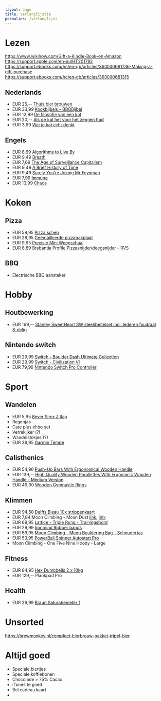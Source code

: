 ```yaml
---
layout: page
title: Verlanglijstje
permalink: /verlanglijst
---
```


# Lezen

https://www.wikihow.com/Gift-a-Kindle-Book-on-Amazon  
https://support.apple.com/en-au/HT201783  
https://support.ebooks.com/hc/en-gb/articles/360000681736-Making-a-gift-purchase  
https://support.ebooks.com/hc/en-gb/articles/360000681315  

## Nederlands

* EUR 25,-- [Thuis bier brouwen](https://www.bol.com/nl/nl/p/thuis-bier-brouwen/9300000040370728/)
* EUR 33,99 [Kookbijbels  -   BBQBijbel](https://www.bol.com/nl/nl/p/kookbijbels-bbqbijbel/9200000053205733/)
* EUR 12,99 [De filosofie van een kat](https://www.bol.com/nl/nl/p/de-filosofie-van-een-kat/9300000005838564/)
* EUR 20,-- [Als de kat het voor het zeggen had](https://www.bol.com/nl/nl/p/als-de-kat-het-voor-het-zeggen-had/9300000004952585/)
* EUR  3,99 [Wat je kat echt denkt](https://www.bol.com/nl/nl/p/wat-je-kat-echt-denkt/9300000075007599/)

## Engels

* EUR 8,69 [Algorithms to Live By](https://www.bol.com/nl/nl/p/algorithms-to-live-by-the-computer-science-of-human-decisions/9200000049846177/)
* EUR 9,49 [Breath](https://www.bol.com/nl/nl/p/breath/9200000122423500/)
* EUR 7,69 [The Age of Surveillance Capitalism](https://www.bol.com/nl/nl/p/the-age-of-surveillance-capitalism/9200000075624094/)
* EUR 9,49 [A Brief History of Time](https://www.bol.com/nl/nl/p/a-brief-history-of-time/9200000000492129/)
* EUR 9,49 [Surely You're Joking Mr Feynman](https://www.bol.com/nl/nl/p/surely-you-re-joking-mr-feynman/9200000032214222/)
* EUR 7,99 [Immune](https://www.bol.com/nl/nl/p/immune/9300000029204244/)
* EUR 13,99 [Chaos](https://www.bol.com/nl/nl/p/chaos/9200000033977631/)

# Koken

## Pizza

* EUR 59,95 [Pizza schep](https://shop.italieplein.nl/product/pizzaschep-azzurra/)
* EUR 28,95 [Geëmailleerde pizzabakplaat](https://shop.italieplein.nl/product/geemailleerde-pizzabakplaat/)
* EUR  9,95 [Precisie Mini Weegschaal](https://www.bol.com/nl/nl/p/keuken-weegschaal-digitaal-precisie-mini-weegschaal-0-01-200-gram/9200000120220627/)
* EUR 8,89 [Brabantia Profile Pizzasnijder/deegsnijder - RVS](https://www.bol.com/nl/nl/p/brabantia-profile-pizzasnijder-deegsnijder-rvs/9200000130662309/)

## BBQ

* Electrische BBQ aansteker

# Hobby

## Houtbewerking

* EUR 169,-- [Stanley SweetHeart SW steekbeitelset incl. lederen foudraal 8-delig](https://baptist.nl/steek-en-hakbeitels/steek-en-hakbeitelsets/stanley-8-delige-sweetheart-sw-steekbeitelset-incl-lederen-foudraal)

## Nintendo switch

* EUR 29,99 [Switch - Boulder Dash Ultimate Collection](https://www.nedgame.nl/nintendo-switch/boulder-dash-ultimate-collection/1085123471/)
* EUR 29,99 [Switch - Civilization VI](https://www.nedgame.nl/nintendo-switch/civilization-vi/3137696031/)
* EUR 79,99 [Nintendo Switch Pro Controller](https://www.nedgame.nl/nintendo-switch/nintendo-switch-pro-controller/8886865439/)

# Sport

## Wandelen

* EUR 5,95 [Bever Sirex Zitlap](https://www.bever.nl/p/bever-sirex-zitlap-MCAEA42004.html?colour=2219)
* Regenjas
* Care plus ehbo set
* Verrekijker (?)
* Wandelstokjes (?)
* EUR 39,95 [Garmin Tempe](https://www.bever.nl/p/garmin-tempe-temperatuur-sensor-NCCEXX2066.html)

## Calisthenics

* EUR 54,90 [Push-Up Bars With Ergonomical Wooden Handle](https://www.pullup-dip.com/push-up-bars)
* EUR 139,-- [High Quality Wooden Parallettes With Ergonomic Wooden Handle - Medium Version](https://www.pullup-dip.com/wooden-parallettes?number=P-00501)
* EUR 49,90 [Wooden Gymnastic Rings](https://www.pullup-dip.com/wooden-gymnastic-rings)

## Klimmen

* EUR 94,50 [Delfts Bleau 10x strippenkaart](https://www.delftsbleau.nl/tarieven/)
* EUR  7,84 Moon Climbing - Moon Dust [link](https://www.bergfreunde.nl/moon-climbing-moon-dust-magnesium/), [link](https://www.klimwinkel.nl/moon-climbing-moon-dust) []()
* EUR 69,95 [Lattice - Triple Rung - Trainingsbord](https://www.bergfreunde.nl/lattice-triple-rung-trainingsbord/)
* EUR 29,99 [Ironmind Rubber bands](https://www.amazon.de/-/en/Ironmind-Expand-Your-Hand-Bands-Captains-IronMind/dp/B0080J1BRO)
* EUR 69,95 [Moon Climbing - Moon Bouldering Bag - Schoudertas](https://www.bergfreunde.nl/moon-climbing-moon-bouldering-bag-schoudertas/)
* EUR 53,95 [PowerBall Spinner Autostart Pro](https://www.bol.com/nl/nl/p/powerball-spinner-autostart-pro/9200000063373561/)
* Moon Climbing - One Five Nine Hoody - Large

## Fitness

* EUR 84,95 [Hex Dumbbells 2 x 10kg](https://www.bol.com/nl/nl/p/core-power-rubber-hex-dumbbells-10-kg/9200000113074979/)
* EUR 129,-- Plankpad Pro

## Health

* EUR 29,99 [Braun Saturatiemeter 1](https://www.braunhealthcare.com/nl_nl/oximeter/oximeter/pulse-oximeter-1)

# Unsorted

https://brewmonkey.nl/compleet-bierbrouw-pakket-tripel-bier

# Altijd goed

* Speciale biertjes
* Speciale koffiebonen
* Chocolade > 75% Cacao
* iTunes te goed
* Bol cadeau kaart
* 